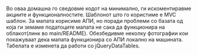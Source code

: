 Во оваа домашна го сведовме кодот на минимално, ги искоментиравме акциите и функционалностите. Шаблонот што го користиме е MVC шаблон. За мапата корисиме АПИ, но поради проблеми со базата од која ги земаме податоците мапата не сака да функционира на облакот(линк во main/README). Обезбедивме неколку фотографии кои покажуваат дека мапата функционира со АПИ локално на машината. Табелата е изменета да работи со jQueryDataTables. 
